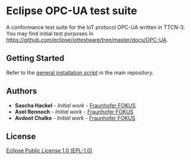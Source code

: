 # Eclipse OPC-UA test suite

A conformance test suite for the IoT protocol OPC-UA written in TTCN-3. You may find initial test purposes in https://github.com/eclipse/iottestware/tree/master/docs/OPC-UA.

## Getting Started

Refer to the [general installation script](https://github.com/eclipse/iottestware/blob/master/INSTALL.md) in the main repository.

## Authors

* **Sascha Hackel** - *Initial work* - [Fraunhofer FOKUS](https://www.fokus.fraunhofer.de/)
* **Axel Rennoch** - *Initial work* - [Fraunhofer FOKUS](https://www.fokus.fraunhofer.de/)
* **Avdoot Chalke** - *Initial work* - [Fraunhofer FOKUS](https://www.fokus.fraunhofer.de/)

## License

[Eclipse Public License 1.0 (EPL-1.0)](https://opensource.org/licenses/EPL-1.0)
